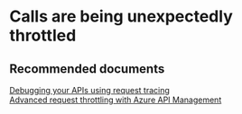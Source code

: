 <properties
    pageTitle="Calls are being unexpectedly throttled"
    description="Calls are being unexpectedly throttled"
    service="microsoft.apim"
    resource="apimanagement"
    authors="shrahman"
    displayOrder="14"
    selfHelpType="generic"
    supportTopicIds="32318286"
    resourceTags=""
    productPesIds="15551"
    cloudEnvironments="public"
/>

# Calls are being unexpectedly throttled

## **Recommended documents**
[Debugging your APIs using request tracing](https://docs.microsoft.com/azure/api-management/api-management-howto-api-inspector)<br>
[Advanced request throttling with Azure API Management](https://docs.microsoft.com/azure/api-management/api-management-sample-flexible-throttling)